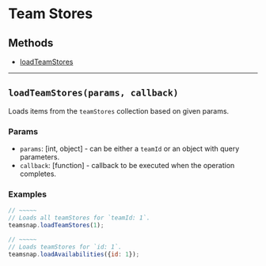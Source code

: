 # Team Stores

## Methods

- [loadTeamStores](#loadTeamStores)


---
<a id="loadTeamStores"></a>
## `loadTeamStores(params, callback)`
Loads items from the `teamStores` collection based on given params.

### Params
* `params`: [int, object] - can be either a `teamId` or an object with query parameters.
* `callback`: [function] - callback to be executed when the operation completes.


### Examples
```javascript
// ~~~~~
// Loads all teamStores for `teamId: 1`.
teamsnap.loadTeamStores(1);

// ~~~~~
// Loads teamStores for `id: 1`.
teamsnap.loadAvailabilities({id: 1});
```

